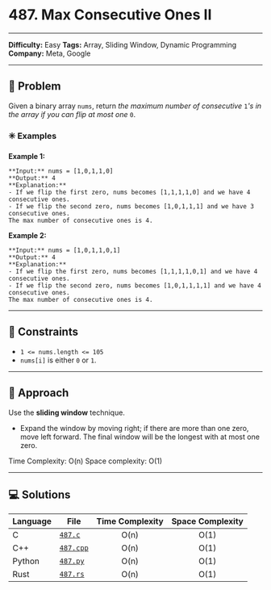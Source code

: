 # 487. Max Consecutive Ones II

---
**Difficulty:** Easy
**Tags:** Array, Sliding Window, Dynamic Programming
**Company:** Meta, Google
___
## 🧠 Problem

Given a binary array `nums`, return _the maximum number of consecutive_ `1`_'s in the array if you can flip at most one_ `0`.

### ✳️ Examples

**Example 1:**

	**Input:** nums = [1,0,1,1,0]
	**Output:** 4
	**Explanation:** 
	- If we flip the first zero, nums becomes [1,1,1,1,0] and we have 4 consecutive ones.
	- If we flip the second zero, nums becomes [1,0,1,1,1] and we have 3 consecutive ones.
	The max number of consecutive ones is 4.

**Example 2:**

	**Input:** nums = [1,0,1,1,0,1]
	**Output:** 4
	**Explanation:** 
	- If we flip the first zero, nums becomes [1,1,1,1,0,1] and we have 4 consecutive ones.
	- If we flip the second zero, nums becomes [1,0,1,1,1,1] and we have 4 consecutive ones.
	The max number of consecutive ones is 4.

---
## 📌 Constraints

- `1 <= nums.length <= 105`
- `nums[i]` is either `0` or `1`.

---

## 🚀 Approach

Use the **sliding window** technique.
 - Expand the window by moving right; if there are more than one zero, move left forward.
   The final window will be the longest with at most one zero.

Time Complexity: O(n)
Space complexity: O(1)

---

## 💻 Solutions

| Language | File                   | Time Complexity | Space Complexity |
| -------- | ---------------------- | :-------------: | :--------------: |
| C        | [`487.c`](./487.c)     |      O(n)       |       O(1)       |
| C++      | [`487.cpp`](./487.cpp) |      O(n)       |       O(1)       |
| Python   | [`487.py`](./487.py)   |      O(n)       |       O(1)       |
| Rust     | [`487.rs`](./487.rs)   |      O(n)       |       O(1)       |

